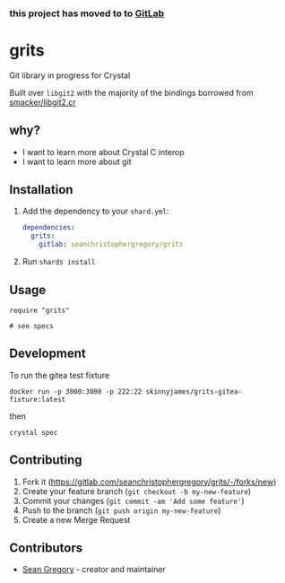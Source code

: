 ### this project has moved to to [GitLab](https://gitlab.com/seanchristophergregory/grits)

# grits

Git library in progress for Crystal

Built over `libgit2` with the majority of the bindings borrowed from [smacker/libgit2.cr](https://github.com/smacker/libgit2.cr)

## why?

* I want to learn more about Crystal C interop
* I want to learn more about git

## Installation

1. Add the dependency to your `shard.yml`:

   ```yaml
   dependencies:
     grits:
       gitlab: seanchristophergregory/grits
   ```

2. Run `shards install`

## Usage

```crystal
require "grits"

# see specs
```


## Development

To run the gitea test fixture

`docker run -p 3000:3000 -p 222:22 skinnyjames/grits-gitea-fixture:latest`

then

`crystal spec`

## Contributing

1. Fork it (<https://gitlab.com/seanchristophergregory/grits/-/forks/new>)
2. Create your feature branch (`git checkout -b my-new-feature`)
3. Commit your changes (`git commit -am 'Add some feature'`)
4. Push to the branch (`git push origin my-new-feature`)
5. Create a new Merge Request

## Contributors

- [Sean Gregory](https://gitlab.com/seanchristohpergregory) - creator and maintainer
